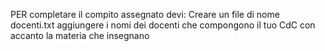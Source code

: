 PER completare il compito assegnato devi:
Creare un file di nome docenti.txt
aggiungere i nomi dei docenti che compongono il tuo CdC con accanto la materia che insegnano
